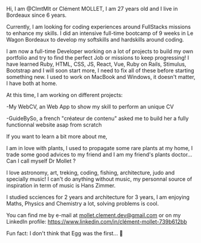 Hi, I am @ClmtMlt or Clément MOLLET,
I am 27 years old and I live in Bordeaux since 6 years.

Currently, I am looking for coding experiences around FullStacks missions to enhance my skills.
I did an intensive full-time bootcamp of 9 weeks in Le Wagon Bordeaux to develop my softskills and hardskills around coding.

I am now a full-time Developer working on a lot of projects to build my own portfolio and try to find the perfect Job or missions to keep progressing!
I have learned Ruby, HTML, CSS, JS, React, Vue, Ruby on Rails, Stimulus, Bootstrap and I will soon start more, I need to fix all of these before starting something new.
I used to work on MacBook and Windows, it doesn't matter, I have both at home.


At this time, I am working on different projects:

-My WebCV, an Web App to show my skill to perform an unique CV

-GuideBySo, a french "créateur de contenu" asked me to build her a fully functionnal website asap from scratch

If you want to learn a bit more about me,

I am in love with plants, I used to propagate some rare plants at my home, I trade some good advices to my friend and I am my friend's plants doctor... Can I call myself Dr Mollet ? 

I love astronomy, art, treking, coding, fishing, architecture, judo and specially music! I can't do anything without music, my personnal source of inspiration in term of music is Hans Zimmer.

I studied scciences for 2 years and architecture for 3 years, I am enjoying Maths, Physics and Chemistry a lot, solving problems is cool.  

You can find me by e-mail at mollet.clement.dev@gmail.com or on my LinkedIn profile: https://www.linkedin.com/in/clément-mollet-739b612bb

Fun fact: I don't think that Egg was the first... 🐣

<!---
ClmtMlt/ClmtMlt is a ✨ special ✨ repository because its `README.md` (this file) appears on your GitHub profile.
You can click the Preview link to take a look at your changes.
--->
